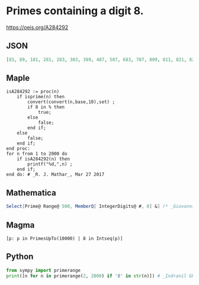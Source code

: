 # Primes containing a digit 8\.
https://oeis.org/A284292
## JSON
```JSON
[83, 89, 181, 281, 283, 383, 389, 487, 587, 683, 787, 809, 811, 821, 823, 827, 829, 839, 853, 857, 859, 863, 877, 881, 883, 887, 983, 1087, 1181, 1187, 1283, 1289, 1381, 1481, 1483, 1487, 1489, 1583, 1783, 1787, 1789, 1801, 1811, 1823, 1831, 1847, 1861, 1867]
```
## Maple
```Maple
isA284292 := proc(n)
    if isprime(n) then
        convert(convert(n,base,10),set) ;
        if 8 in % then
            true;
        else
            false;
        end if;
    else
        false;
    end if;
end proc:
for n from 1 to 2000 do
    if isA284292(n) then
        printf("%d,",n) ;
    end if;
end do: # _R. J. Mathar_, Mar 27 2017
```
## Mathematica
```Mathematica
Select[Prime@ Range@ 500, MemberQ[ IntegerDigits@ #, 8] &] (* _Giovanni Resta_, Mar 25 2017 *)
```
## Magma
```Magma
[p: p in PrimesUpTo(10000) | 8 in Intseq(p)]
```
## Python
```Python
from sympy import primerange
print([n for n in primerange(2, 2000) if '8' in str(n)]) # _Indranil Ghosh_, Mar 25 2017
```
